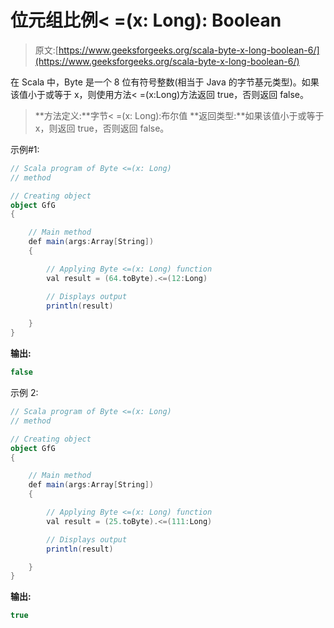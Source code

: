 # 位元组比例< =(x: Long): Boolean

> 原文:[https://www.geeksforgeeks.org/scala-byte-x-long-boolean-6/](https://www.geeksforgeeks.org/scala-byte-x-long-boolean-6/)

在 Scala 中，Byte 是一个 8 位有符号整数(相当于 Java 的字节基元类型)。如果该值小于或等于 x，则使用方法< =(x:Long)方法返回 true，否则返回 false。

> **方法定义:**字节< =(x: Long):布尔值
> **返回类型:**如果该值小于或等于 x，则返回 true，否则返回 false。

示例#1:

```scala
// Scala program of Byte <=(x: Long)
// method 

// Creating object 
object GfG 
{ 

    // Main method 
    def main(args:Array[String]) 
    { 

        // Applying Byte <=(x: Long) function 
        val result = (64.toByte).<=(12:Long) 

        // Displays output 
        println(result) 

    } 
} 
```

**输出:**

```scala
false
```

示例 2:

```scala
// Scala program of Byte <=(x: Long)
// method 

// Creating object 
object GfG 
{ 

    // Main method 
    def main(args:Array[String]) 
    { 

        // Applying Byte <=(x: Long) function 
        val result = (25.toByte).<=(111:Long) 

        // Displays output 
        println(result) 

    } 
} 
```

**输出:**

```scala
true
```